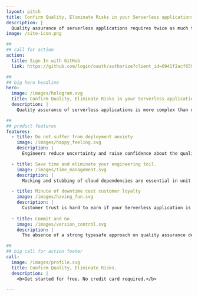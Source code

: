 ```yaml
---
layout: pitch
title: Confirm Quality, Eliminate Risks in your Serverless applications.
description: |
  Quality assurance of serverless applications requires twice as much time maintaining testing environments and mocks of cloud dependencies instead of building a loyal relationship with your customers.
image: /site-icon.png

##
## call for action
action:
  title: Sign In with GitHub
  link: https://github.com/login/oauth/authorize?client_id=6941f2acf659df65f37e&response_type=code&scope=repo%3Astatus&state=%7B%22vsn%22%3A%22v6%22%2C%22cid%22%3A%226941f2acf659df65f37e%22%2C%22url%22%3A%22https%3A%2F%2Fapi.assay.it%2Fauth%2Fhook%2Fgithub%22%2C%22acc%22%3A%22oss%22%2C%22upg%22%3Afalse%7D

##
## big hero headline
hero:
  image: /images/hologram.svg
  title: Confirm Quality, Eliminate Risks in your Serverless applications
  description: |
    Quality assurance of serverless applications is more complex than doing it for other runtimes. Engineering teams spend twice as much time for maintaining testing environments and mocking cloud dependencies instead of building a loyal relationship with their customers, <b>assay.it</b> has you covered.

##
## product features
features:
  - title: Do not suffer from deployment anxiety
    image: /images/happy_feeling.svg
    description: |
      Engineers reduce uncertainty and raise confidence about the quality by checking applications against known or predictable issues. Serverless testing is often implemented at the level of an individual function rather than the entire application. Unknowns remain undetected and will cause surprising failures together with anxiety. Effortless, continuous “testing in production” is only the solution for zero-risk releases.

  - title: Save time and eliminate your engineering toil.
    image: /images/time_management.svg
    description: |
      Mocking and stubbing of cloud dependencies are essential in unit testing of Serverless applications. It becomes a requirement to keep them identical with real services, engineers have to mock nuances of real services. They quickly get out of sync despite the weekly toil maintenance effort. The best effort simulation of the real environment is the real environment itself. Annihilate coding boredom by validating critical paths of applications using automated “testing in production” techniques.  

  - title: Minute of downtime cost customer loyalty 
    image: /images/having_fun.svg
    description: |
      Customer trust is hard to earn if your Serverless application is glitching. Applications have to serve their customers according to the value it promises and ensure great experience, otherwise customers find another product for their needs. Use an automated solution to continuously detect issues in every change before a full blow outage is slapped on the customer face.
  
  - title: Commit and Go
    image: /images/version_control.svg
    description: |
      The absence of a strong typesafe approach on quality assurance development of Serverless applications causes additional overhead and time loss in the development cycle. assay.it is designed to perform a formal proof of the quality using typesafe Behavior as a Code paradigm. Just write pure functional code instead of clicking through UI or maintaining endless XML, YAML or JSON documents.

##
## big call for action footer
call:
  image: /images/profile.svg
  title: Confirm Quality, Eliminate Risks.
  description: |
    <b>Get started for free. No credit card required.</b>

---
```

